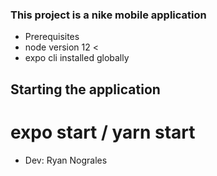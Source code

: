 ### This project is a nike mobile application

- Prerequisites
- node version 12 <
- expo cli installed globally

## Starting the application

# expo start / yarn start

- Dev: Ryan Nograles

